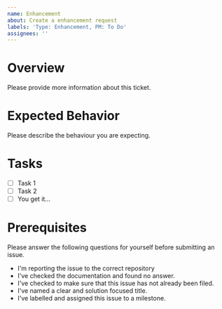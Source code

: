 ```yaml
---
name: Enhancement
about: Create a enhancement request
labels: 'Type: Enhancement, PM: To Do'
assignees: ''
---
```


# Overview

Please provide more information about this ticket.

# Expected Behavior

Please describe the behaviour you are expecting.

# Tasks

- [ ] Task 1
- [ ] Task 2
- [ ] You get it...

# Prerequisites

Please answer the following questions for yourself before submitting an issue.

- I'm reporting the issue to the correct repository
- I've checked the documentation and found no answer.
- I've checked to make sure that this issue has not already been filed.
- I've named a clear and solution focused title.
- I've labelled and assigned this issue to a milestone.

